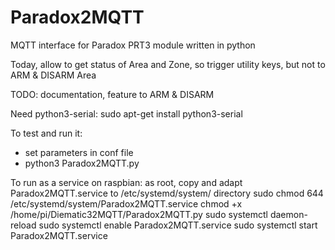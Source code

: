 # Paradox2MQTT
MQTT interface for Paradox PRT3 module written in python 

Today, allow to get status of Area and Zone, so trigger utility keys, but not to ARM & DISARM Area

TODO: documentation, feature to ARM & DISARM

Need python3-serial: sudo apt-get install python3-serial

To test and run it:
- set parameters in conf file
- python3 Paradox2MQTT.py


To run as a service on raspbian:
as root, copy and adapt Paradox2MQTT.service to /etc/systemd/system/ directory
sudo chmod 644 /etc/systemd/system/Paradox2MQTT.service
chmod +x /home/pi/Diematic32MQTT/Paradox2MQTT.py
sudo systemctl daemon-reload
sudo systemctl enable Paradox2MQTT.service
sudo systemctl start Paradox2MQTT.service
